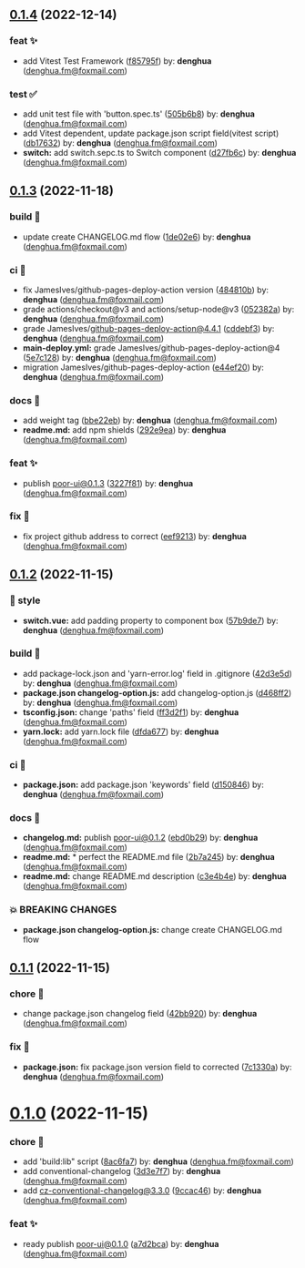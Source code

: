 ## [0.1.4](https://github.com/DenghuaCN/poor-ui/compare/v0.1.3...v0.1.4) (2022-12-14)


### feat ✨

* add Vitest Test Framework ([f85795f](https://github.com/DenghuaCN/poor-ui/commit/f85795f)) by: **denghua** (denghua.fm@foxmail.com)


### test ✅

* add unit test file with 'button.spec.ts' ([505b6b8](https://github.com/DenghuaCN/poor-ui/commit/505b6b8)) by: **denghua** (denghua.fm@foxmail.com)
* add Vitest dependent, update package.json script field(vitest script) ([db17632](https://github.com/DenghuaCN/poor-ui/commit/db17632)) by: **denghua** (denghua.fm@foxmail.com)
* **switch:** add switch.sepc.ts to Switch component ([d27fb6c](https://github.com/DenghuaCN/poor-ui/commit/d27fb6c)) by: **denghua** (denghua.fm@foxmail.com)



## [0.1.3](https://github.com/DenghuaCN/poor-ui/compare/v0.1.2...v0.1.3) (2022-11-18)


### build 👷 ‍

* update create CHANGELOG.md flow ([1de02e6](https://github.com/DenghuaCN/poor-ui/commit/1de02e6)) by: **denghua** (denghua.fm@foxmail.com)


### ci 🔧

* fix JamesIves/github-pages-deploy-action version ([484810b](https://github.com/DenghuaCN/poor-ui/commit/484810b)) by: **denghua** (denghua.fm@foxmail.com)
* grade actions/checkout@v3 and actions/setup-node@v3 ([052382a](https://github.com/DenghuaCN/poor-ui/commit/052382a)) by: **denghua** (denghua.fm@foxmail.com)
* grade JamesIves/github-pages-deploy-action@4.4.1 ([cddebf3](https://github.com/DenghuaCN/poor-ui/commit/cddebf3)) by: **denghua** (denghua.fm@foxmail.com)
* **main-deploy.yml:** grade JamesIves/github-pages-deploy-action@4 ([5e7c128](https://github.com/DenghuaCN/poor-ui/commit/5e7c128)) by: **denghua** (denghua.fm@foxmail.com)
* migration JamesIves/github-pages-deploy-action ([e44ef20](https://github.com/DenghuaCN/poor-ui/commit/e44ef20)) by: **denghua** (denghua.fm@foxmail.com)


### docs 📝

* add weight tag ([bbe22eb](https://github.com/DenghuaCN/poor-ui/commit/bbe22eb)) by: **denghua** (denghua.fm@foxmail.com)
* **readme.md:** add npm shields ([292e9ea](https://github.com/DenghuaCN/poor-ui/commit/292e9ea)) by: **denghua** (denghua.fm@foxmail.com)


### feat ✨

* publish poor-ui@0.1.3 ([3227f81](https://github.com/DenghuaCN/poor-ui/commit/3227f81)) by: **denghua** (denghua.fm@foxmail.com)


### fix 🐛

* fix project github address to correct ([eef9213](https://github.com/DenghuaCN/poor-ui/commit/eef9213)) by: **denghua** (denghua.fm@foxmail.com)



## [0.1.2](https://github.com/DenghuaCN/poor-ui/compare/v0.1.1...v0.1.2) (2022-11-15)


### 💄 style

* **switch.vue:** add padding property to component box ([57b9de7](https://github.com/DenghuaCN/poor-ui/commit/57b9de7)) by: **denghua** (denghua.fm@foxmail.com)


### build 👷 ‍

* add package-lock.json and 'yarn-error.log' field in .gitignore ([42d3e5d](https://github.com/DenghuaCN/poor-ui/commit/42d3e5d)) by: **denghua** (denghua.fm@foxmail.com)
* **package.json changelog-option.js:** add changelog-option.js ([d468ff2](https://github.com/DenghuaCN/poor-ui/commit/d468ff2)) by: **denghua** (denghua.fm@foxmail.com)
* **tsconfig.json:** change 'paths' field ([ff3d2f1](https://github.com/DenghuaCN/poor-ui/commit/ff3d2f1)) by: **denghua** (denghua.fm@foxmail.com)
* **yarn.lock:** add yarn.lock file ([dfda677](https://github.com/DenghuaCN/poor-ui/commit/dfda677)) by: **denghua** (denghua.fm@foxmail.com)


### ci 🔧

* **package.json:** add package.json 'keywords' field ([d150846](https://github.com/DenghuaCN/poor-ui/commit/d150846)) by: **denghua** (denghua.fm@foxmail.com)


### docs 📝

* **changelog.md:** publish poor-ui@0.1.2 ([ebd0b29](https://github.com/DenghuaCN/poor-ui/commit/ebd0b29)) by: **denghua** (denghua.fm@foxmail.com)
* **readme.md:** * perfect the README.md file ([2b7a245](https://github.com/DenghuaCN/poor-ui/commit/2b7a245)) by: **denghua** (denghua.fm@foxmail.com)
* **readme.md:** change README.md description ([c3e4b4e](https://github.com/DenghuaCN/poor-ui/commit/c3e4b4e)) by: **denghua** (denghua.fm@foxmail.com)


### 💥 BREAKING CHANGES

* **package.json changelog-option.js:** change create CHANGELOG.md flow



## [0.1.1](https://github.com/DenghuaCN/poor-ui/compare/v0.1.0...v0.1.1) (2022-11-15)


### chore 🎫

* change package.json changelog field ([42bb920](https://github.com/DenghuaCN/poor-ui/commit/42bb920)) by: **denghua** (denghua.fm@foxmail.com)


### fix 🐛

* **package.json:** fix package.json version field to corrected ([7c1330a](https://github.com/DenghuaCN/poor-ui/commit/7c1330a)) by: **denghua** (denghua.fm@foxmail.com)



# [0.1.0](https://github.com/DenghuaCN/poor-ui/compare/9ccac46...v0.1.0) (2022-11-15)


### chore 🎫

* add 'build:lib" script ([8ac6fa7](https://github.com/DenghuaCN/poor-ui/commit/8ac6fa7)) by: **denghua** (denghua.fm@foxmail.com)
* add conventional-changelog ([3d3e7f7](https://github.com/DenghuaCN/poor-ui/commit/3d3e7f7)) by: **denghua** (denghua.fm@foxmail.com)
* add cz-conventional-changelog@3.3.0 ([9ccac46](https://github.com/DenghuaCN/poor-ui/commit/9ccac46)) by: **denghua** (denghua.fm@foxmail.com)


### feat ✨

* ready publish poor-ui@0.1.0 ([a7d2bca](https://github.com/DenghuaCN/poor-ui/commit/a7d2bca)) by: **denghua** (denghua.fm@foxmail.com)



